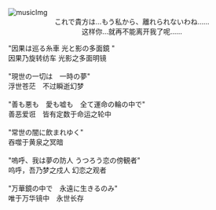 <head>
<script>
window.onload = function(){ 
     var audio = document.getElementById('music');
         audio.pause();//打开页面时无音乐
}
function play() {
    var audio = document.getElementById('music');
    if (audio.paused) {
        audio.play();
        document.getElementById('musicImg').src="https://pan.johnsonran.cn/AliDrive/Blog-IMG/Main/%E3%82%8C%E3%82%93%E3%81%92.png";
    }else{
        audio.pause();
        audio.currentTime = 0;//音乐从头播放
        document.getElementById('musicImg').src="https://pan.johnsonran.cn/AliDrive/Blog-IMG/Main/%E3%82%8C%E3%82%93%E3%81%92.png";
    }
}
</script>
</head>
<audio id="music" src="https://pan.johnsonran.cn/AliDrive/Blog-IMG/Main/%E3%82%8C%E3%82%93%E3%81%92.mp3" loop="loop"></audio>
<img id="musicImg" src="https://pan.johnsonran.cn/AliDrive/Blog-IMG/Main/%E3%82%8C%E3%82%93%E3%81%92.png" onClick="play()" alt="musicImg"/>

<center>これで貴方は…もう私から、離れられないわね……<br>
<span>这样你…就再不能离开我了呢……</span><br>
</center>

<p>
"因果は巡る糸車 光と影の多面鏡  "<br>
<span>因果乃旋转纺车 光影之多面明镜</span><br>
<br>
"現世の一切は　一時の夢"<br>
<span>浮世苍茫　不过瞬逝幻梦</span><br>
<br>
"善も悪も　愛も嘘も　全て運命の輪の中で"<br>
<span>善恶爱诳　皆有定数于命运之轮中</span><br>
<br>
"常世の闇に飲まれゆく"<br>
<span>吞噬于黄泉之冥暗</span><br>
<br>
"嗚呼、我は夢の防人 うつろう恋の傍観者"<br>
<span>呜呼，吾乃梦之戍人 幻恋之观者</span><br>
<br>
"万華鏡の中で　永遠に生きるのみ"<br>
<span>唯于万华镜中　永世长存</span><br>
<br>
</p>
